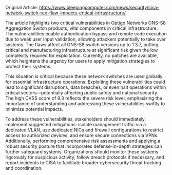 Original Article: https://www.bleepingcomputer.com/news/security/cisa-network-switch-rce-flaw-impacts-critical-infrastructure/

The article highlights two critical vulnerabilities in Optigo Networks ONS-S8 Aggregation Switch products, vital components in critical infrastructure. The vulnerabilities enable authentication bypass and remote code execution due to weak user input validation, allowing attackers potentially to take over systems. The flaws affect all ONS-S8 switch versions up to 1.3.7, putting critical and manufacturing infrastructure at significant risk given the low complexity required for exploitation. Currently, no patches are available, which heightens the urgency for users to apply mitigation strategies to protect their systems.

This situation is critical because these network switches are used globally for essential infrastructure operations. Exploiting these vulnerabilities could lead to significant disruptions, data breaches, or even halt operations within critical sectors—potentially affecting public safety and national security. The high CVSS score of 9.3 reflects the severe risk level, emphasizing the importance of understanding and addressing these vulnerabilities swiftly to minimize potential impacts.

To address these vulnerabilities, stakeholders should immediately implement suggested mitigations: isolate management traffic via a dedicated VLAN, use dedicated NICs and firewall configurations to restrict access to authorized devices, and ensure secure connections via VPNs. Additionally, performing comprehensive risk assessments and applying a robust security posture that incorporates defense-in-depth strategies can further safeguard systems. Organizations should monitor these systems rigorously for suspicious activity, follow breach protocols if necessary, and report incidents to CISA to facilitate broader cybersecurity threat tracking and coordination.